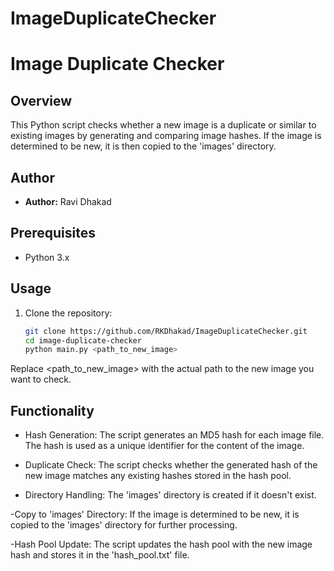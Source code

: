 # ImageDuplicateChecker
# Image Duplicate Checker

## Overview

This Python script checks whether a new image is a duplicate or similar to existing images by generating and comparing image hashes. If the image is determined to be new, it is then copied to the 'images' directory.

## Author

- **Author:** Ravi Dhakad

## Prerequisites

- Python 3.x

## Usage

1. Clone the repository:

   ```bash
   git clone https://github.com/RKDhakad/ImageDuplicateChecker.git
   cd image-duplicate-checker
   python main.py <path_to_new_image>

Replace <path_to_new_image> with the actual path to the new image you want to check.

## Functionality
- Hash Generation:
   The script generates an MD5 hash for each image file.
   The hash is used as a unique identifier for the content of the image.

- Duplicate Check:
   The script checks whether the generated hash of the new image matches any existing hashes stored in the hash pool.

- Directory Handling:
   The 'images' directory is created if it doesn't exist.

-Copy to 'images' Directory:
   If the image is determined to be new, it is copied to the 'images' directory for further processing.

-Hash Pool Update:
   The script updates the hash pool with the new image hash and stores it in the 'hash_pool.txt' file.
